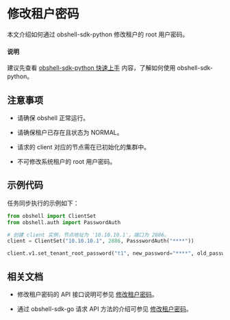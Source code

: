 # 修改租户密码

本文介绍如何通过 obshell-sdk-python 修改租户的 root 用户密码。

<main id="notice" type='explain'>
  <h4>说明</h4>
  <p>建议先查看 <a href='../100.quickstart-of-python.md'>obshell-sdk-python 快速上手</a> 内容，了解如何使用 obshell-sdk-python。</p>
</main>

## 注意事项

* 请确保 obshell 正常运行。

* 请确保租户已存在且状态为 NORMAL。

* 请求的 client 对应的节点需在已初始化的集群中。

* 不可修改系统租户的 root 用户密码。

## 示例代码

任务同步执行的示例如下：

```python
from obshell import ClientSet
from obshell.auth import PasswordAuth

# 创建 client 实例，节点地址为 '10.10.10.1'，端口为 2886。
client = ClientSet("10.10.10.1", 2886, PassswordAuth("****"))

client.v1.set_tenant_root_password("t1", new_password="****", old_password="****")
```

## 相关文档

* 修改租户密码的 API 接口说明可参见 [修改租户密码](../../../400.obshell-api-reference/500.tenant-management/300.change-tenant-password.md)。

* 通过 obshell-sdk-go 请求 API 方法的介绍可参见 [修改租户密码](../../200.go/500.tenant-management/300.change-tenant-password-of-go.md)。
